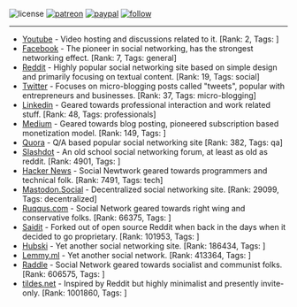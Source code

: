 ![license](https://img.shields.io/github/license/prahladyeri/siterank-stats.svg)
[![patreon](https://img.shields.io/badge/Patreon-brown.svg?logo=patreon)](https://www.patreon.com/prahladyeri)
[![paypal](https://img.shields.io/badge/PayPal-blue.svg?logo=paypal)](https://www.paypal.com/cgi-bin/webscr?cmd=_s-xclick&hosted_button_id=JM8FUXNFUK6EU)
[![follow](https://img.shields.io/twitter/follow/prahladyeri.svg?style=social)](https://twitter.com/prahladyeri)

---
- [Youtube](https://www.youtube.com/) - Video hosting and discussions related to it. [Rank: 2, Tags: ]
- [Facebook](https://www.facebook.com/) - The pioneer in social networking, has the strongest networking effect. [Rank: 7, Tags: general]
- [Reddit](https://www.reddit.com) - Highly popular social networking site based on simple design and primarily focusing on textual content. [Rank: 19, Tags: social]
- [Twitter](https://twitter.com/) - Focuses on micro-blogging posts called "tweets", popular with entrepreneurs and businesses. [Rank: 37, Tags: micro-blogging]
- [Linkedin](https://www.linkedin.com/) - Geared towards professional interaction and work related stuff. [Rank: 48, Tags: professionals]
- [Medium](https://medium.com/) - Geared towards blog posting, pioneered subscription based monetization model. [Rank: 149, Tags: ]
- [Quora](https://www.quora.com/) - Q/A based popular social networking site [Rank: 382, Tags: qa]
- [Slashdot](https://slashdot.org/) - An old school social networking forum, at least as old as reddit. [Rank: 4901, Tags: ]
- [Hacker News](https://news.ycombinator.com) - Social Newtwork geared towards programmers and technical folk. [Rank: 7491, Tags: tech]
- [Mastodon.Social](https://mastodon.social/) - Decentralized social networking site. [Rank: 29099, Tags: decentralized]
- [Ruqqus.com](https://ruqqus.com/) - Social Network geared towards right wing and conservative folks. [Rank: 66375, Tags: ]
- [Saidit](https://saidit.net/) - Forked out of open source Reddit when back in the days when it decided to go proprietary. [Rank: 101953, Tags: ]
- [Hubski](https://hubski.com/) - Yet another social networking site. [Rank: 186434, Tags: ]
- [Lemmy.ml](https://lemmy.ml/) - Yet another social network. [Rank: 413364, Tags: ]
- [Raddle](https://raddle.me/) - Social Network geared towards socialist and communist folks. [Rank: 606575, Tags: ]
- [tildes.net](https://tildes.net/) - Inspired by Reddit but highly minimalist and presently invite-only. [Rank: 1001860, Tags: ]

